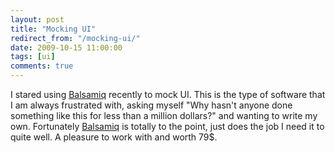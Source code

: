 ```yaml
---
layout: post
title: "Mocking UI"
redirect_from: "/mocking-ui/"
date: 2009-10-15 11:00:00
tags: [ui]
comments: true
---
```

I stared using [Balsamiq](http://www.balsamiq.com/) recently to mock UI. This is the type of software that I am always frustrated with, asking myself "Why hasn't anyone done something like this for less than a million dollars?" and wanting to write my own. Fortunately [Balsamiq](http://www.balsamiq.com/) is totally to the point, just does the job I need it to quite well. A pleasure to work with and worth 79$.
